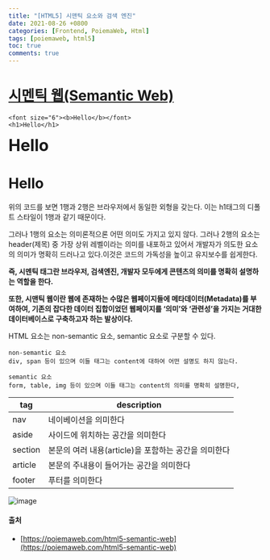 ```yaml
---
title: "[HTML5] 시맨틱 요소와 검색 엔진"
date: 2021-08-26 +0800
categories: [Frontend, PoiemaWeb, Html]
tags: [poiemaweb, html5]
toc: true
comments: true
---
```


# [시멘틱 웹(Semantic Web)](https://poiemaweb.com/html5-semantic-web)

~~~
<font size="6"><b>Hello</b></font>
<h1>Hello</h1>
~~~

<font size="6"><b>Hello</b></font>
<h1>Hello</h1>

위의 코드를 보면 1행과 2행은 브라우저에서 동일한 외형을 갖는다. 이는 h1태그의 디폴트 스타일이 1행과 같기 때문이다.

그러나 1행의 요소는 의미론적으론 어떤 의미도 가지고 있지 않다. 그러나 2행의 요소는 header(제목) 중 가장 상위 레벨이라는 의미를 내포하고 있어서 개발자가 의도한 요소의 의미가 명확히 드러나고 있다.이것은 코드의 가독성을 높이고 유지보수를 쉽게한다.

<b>즉, 시멘틱 태그란 브라우저, 검색엔진, 개발자 모두에게 콘텐츠의 의미를 명확히 설명하는 역할을 한다.</b>

<b>또한, 시맨틱 웹이란 웹에 존재하는 수많은 웹페이지들에 메타데이터(Metadata)를 부여하여, 기존의 잡다한 데이터 집합이었던 웹페이지를 ‘의미’와 ‘관련성’을 가지는 거대한 데이터베이스로 구축하고자 하는 발상이다.</b>

HTML 요소는 non-semantic 요소, semantic 요소로 구분할 수 있다.

~~~
non-semantic 요소
div, span 등이 있으며 이들 태그는 content에 대하여 어떤 설명도 하지 않는다.

semantic 요소
form, table, img 등이 있으며 이들 태그는 content의 의미를 명확히 설명한다,
~~~

|tag|description|
|-|------|
|nav|네이베이션을 의미한다|
|aside|사이드에 위치하는 공간을 의미한다|
|section|본문의 여러 내용(article)을 포함하는 공간을 의미한다|
|article|본문의 주내용이 들어가는 공간을 의미한다|
|footer|푸터를 의미한다|

![image](https://user-images.githubusercontent.com/44339530/130905573-be504935-f16a-4527-92f2-63c2ee7ace2b.png)

#### 출처
- [https://poiemaweb.com/html5-semantic-web](https://poiemaweb.com/html5-semantic-web)